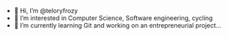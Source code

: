 - 👋 Hi, I’m @teloryfrozy
- 👀 I’m interested in Computer Science, Software engineering, cycling
- 🌱 I’m currently learning Git and working on an entrepreneurial project...

<!---
teloryfrozy/teloryfrozy is a ✨ special ✨ repository because its `README.md` (this file) appears on your GitHub profile.
You can click the Preview link to take a look at your changes.
--->
